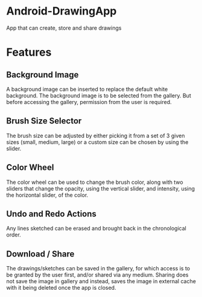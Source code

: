 # Android-DrawingApp
App that can create, store and share drawings

# **Features**
## Background Image
A background image can be inserted to replace the default white background. The background image is to be selected from the gallery. But before accessing the gallery, permission from the user is required. 

## **Brush Size Selector**
The brush size can be adjusted by either picking it from a set of 3 given sizes (small, medium, large) or a custom size can be chosen by using the slider. 

## **Color Wheel**
The color wheel can be used to change the brush color, along with two sliders that change the opacity, using the vertical slider, and intensity, using the horizontal slider, of the color. 

## **Undo and Redo Actions**
Any lines sketched can be erased and brought back in the chronological order.

## **Download / Share**
The drawings/sketches can be saved in the gallery, for which access is to be granted by the user first, and/or shared via any medium. Sharing does not save the image in gallery and instead, saves the image in external cache with it being deleted once the app is closed. 
